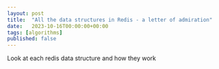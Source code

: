 ```yaml
---
layout: post
title:  "All the data structures in Redis - a letter of admiration"
date:   2023-10-16T00:00:00+00:00
tags: [algorithms]
published: false
---
```


Look at each redis data structure and how they work
